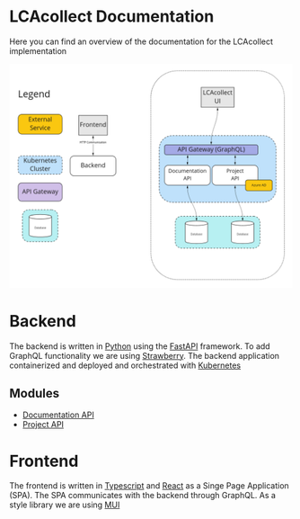 # LCAcollect Documentation

Here you can find an overview of the documentation for the LCAcollect implementation

![IT Architecture](/profile/it-architecture.png)

# Backend

The backend is written in [Python](https://www.python.org/) using the [FastAPI](https://fastapi.tiangolo.com/) framework.
To add GraphQL functionality we are using [Strawberry](https://strawberry.rocks/).
The backend application containerized and deployed and orchestrated with [Kubernetes](https://kubernetes.io/)

## Modules
- [Documentation API](/wiki/documentation-api.md)
- [Project API](/wiki/project-api.md)

# Frontend

The frontend is written in [Typescript](https://www.typescriptlang.org/) and [React](https://reactjs.org/) as a Singe Page Application (SPA).
The SPA communicates with the backend through GraphQL.
As a style library we are using [MUI](https://mui.com)
